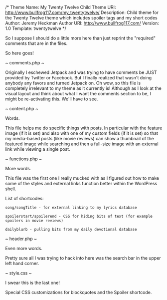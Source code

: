 /*
Theme Name:     My Twenty Twelve Child
Theme URI:      http://www.bullfrog117.com/my_twentytwelve/
Description:    Child theme for the Twenty Twelve theme which includes spoiler tags and my short codes
Author:         Jeremy Heckman
Author URI:     http://www.bullfrog117.com/
Version:        1.0
Template:       twentytwelve
*/

So I suppose I should do a little more here than just reprint the "required" comments that are in the files. 

So here goes! 


~ comments.php ~

Originally I eschewed Jetpack and was trying to have comments be JUST provided by Twitter or Facebook. But I finally realized that wasn't doing anybody any favors and turned Jetpack on. Oh wow, so this file is completely irrelevant to my theme as it currently is! Although as I look at the visual layout and think about what I want the comments section to be, I might be re-activating this. We'll have to see.  


~ content.php ~

Words. 

This file helps me do specific things with posts. In particular with the feature image (if it is set) and also with one of my custom fields (if it is set) so that my media-based posts (like movie reviews) can show a thumbnail of the featured image while searching and then a full-size image with an external link while viewing a single post. 


~ functions.php ~

More words. 

This file was the first one I really mucked with as I figured out how to make some of the styles and external links function better within the WordPress shell. 

List of shortcodes: 

	song/songTitle - for external linking to my lyrics database

	spoilerstart/spoilerend - CSS for hiding bits of text (for example spoilers in movie reviews)

	dailyblurb - pulling bits from my daily devotional database


~ header.php ~

Even more words. 

Pretty sure all I was trying to hack into here was the search bar in the upper left hand corner. 

~ style.css ~

I swear this is the last one! 

Special CSS customizations for blockquotes and the Spoiler shortcode.  

